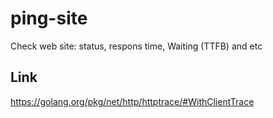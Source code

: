 # ping-site

Check web site: status, respons time, Waiting (TTFB) and etc


## Link

https://golang.org/pkg/net/http/httptrace/#WithClientTrace
